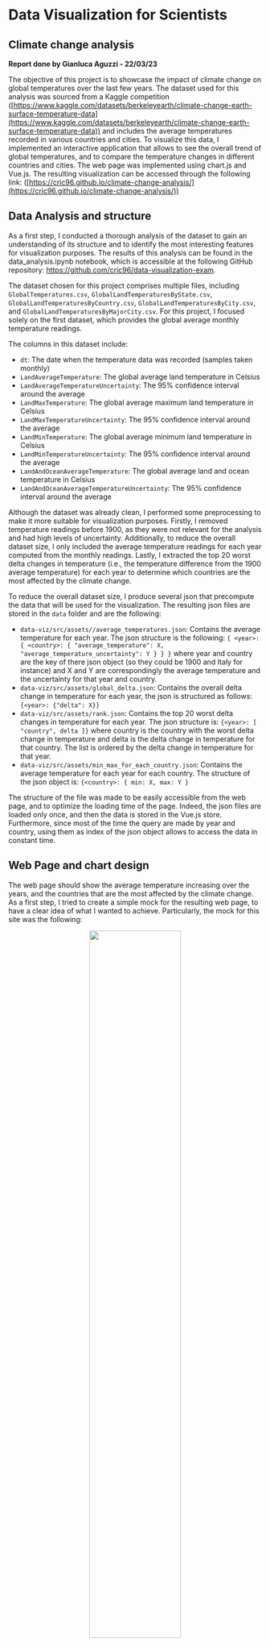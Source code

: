 # Data Visualization for Scientists 
## Climate change analysis

**Report done by Gianluca Aguzzi - 22/03/23**

The objective of this project is to showcase the impact of climate change on global temperatures over the last few years. 
The dataset used for this analysis was sourced from a Kaggle competition 
([https://www.kaggle.com/datasets/berkeleyearth/climate-change-earth-surface-temperature-data](https://www.kaggle.com/datasets/berkeleyearth/climate-change-earth-surface-temperature-data))
and includes the average temperatures recorded in various countries and cities. 
To visualize this data, I implemented an interactive application 
that allows to see the overall trend of global temperatures,
and to compare the temperature changes in different countries and cities.
The web page was implemented using chart.js and Vue.js.
The resulting visualization can be accessed through the following link: ([https://cric96.github.io/climate-change-analysis/](https://cric96.github.io/climate-change-analysis/))

## Data Analysis and structure
As a first step, I conducted a thorough analysis of the dataset to gain an understanding of its structure and to identify the most interesting features for visualization purposes. The results of this analysis can be found in the data_analysis.ipynb notebook, which is accessible at the following GitHub repository: https://github.com/cric96/data-visualization-exam.

The dataset chosen for this project comprises multiple files, 
including `GlobalTemperatures.csv`, `GlobalLandTemperaturesByState.csv`, `GlobalLandTemperaturesByCountry.csv`, 
`GlobalLandTemperaturesByCity.csv`, and `GlobalLandTemperaturesByMajorCity.csv`. 
For this project, I focused solely on the first dataset, which provides the global average monthly temperature readings.

The columns in this dataset include:

- `dt`: The date when the temperature data was recorded (samples taken monthly)
- `LandAverageTemperature`: The global average land temperature in Celsius
- `LandAverageTemperatureUncertainty`: The 95% confidence interval around the average
- `LandMaxTemperature`: The global average maximum land temperature in Celsius
- `LandMaxTemperatureUncertainty`: The 95% confidence interval around the average
- `LandMinTemperature`: The global average minimum land temperature in Celsius
- `LandMinTemperatureUncertainty`: The 95% confidence interval around the average
- `LandAndOceanAverageTemperature`: The global average land and ocean temperature in Celsius
- `LandAndOceanAverageTemperatureUncertainty`: The 95% confidence interval around the average

Although the dataset was already clean, 
I performed some preprocessing to make it more suitable for visualization purposes. 
Firstly, I removed temperature readings before 1900, as they were not relevant for the analysis and had high levels of uncertainty. 
Additionally, to reduce the overall dataset size, I only included the average temperature readings for each year computed from the monthly readings.
Lastly, I extracted the top 20 worst delta changes in temperature (i.e., the temperature difference from the 1900 average temperature) 
for each year to determine which countries are the most affected by the climate change.

To reduce the overall dataset size, I produce several json that precompute the data that will be used for the visualization.
The resulting json files are stored in the `data` folder and are the following:
- `data-viz/src/assets//average_temperatures.json`: Contains the average temperature for each year. The json structure is the following: `{ <year>: { <country>: { "average_temperature": X, "average_temperature_uncertainty": Y } } }` where year and country are the key of there json object (so they could be 1900 and Italy for instance)  and X and Y are correspondingly the average temperature and the uncertainty for that year and country.
- `data-viz/src/assets/global_delta.json`: Contains the overall delta change in temperature for each year, the json is structured as follows: `{<year>: {"delta": X}}`
- `data-viz/src/assets/rank.json`: Contains the top 20 worst delta changes in temperature for each year. The json structure is: `{<year>: [ "country", delta ]}` where country is the country with the worst delta change in temperature and delta is the delta change in temperature for that country. The list is ordered by the delta change in temperature for that year.
- `data-viz/src/assets/min_max_for_each_country.json`: Contains the average temperature for each year for each country. The structure of the json object is: `{<country>: { min: X, max: Y }`

The structure of the file was made to be easily accessible from the web page,
and to optimize the loading time of the page.
Indeed, the json files are loaded only once, and then the data is stored in the Vue.js store.
Furthermore, since most of the time the query are made by year and country,
using them as index of the json object allows to access the data in constant time.
## Web Page and chart design
The web page should show the average temperature increasing over the years, and the countries that are the most affected by the climate change.
As a first step, I tried to create a simple mock for the resulting web page, to have a clear idea of what I wanted to achieve.
Particularly, the mock for this site was the following:
<p align=center>
<img src="https://user-images.githubusercontent.com/23448811/226698615-5c0c61ef-0361-4583-9dd5-87291abf61d8.png"  width="60%">
</p>

I thought to divide the page in three main sections:
- The first section (chart on the left) should show the overall trend of global temperatures, and the countries that are the most affected by the climate change.
- The second part (chart on the right) shows the top 20 worst delta changes in the average temperature in the selected year
- The third part (chart on the bottom) shows the average temperature increasing over the years in the selected country

The website is designed to be interactive, allowing users to select a specific year and country to view corresponding climate data. Users can also start a simulation to observe how temperature has changed over time. This is done with the top section that shows the current year and a play button to start the time progression.

The data collected is spatio-temporal in nature, as it includes both the temporal aspect (year) and spatial aspect (country). The spatial aspect is represented visually through a map, with each country's color determined by its average temperature. To better convey the severity of temperature changes and its relation to climate change risk, an orange-red colormap is used.

Although the map is static initially, it becomes dynamic when users select a year and start the animation. Additionally, a line chart is used to display the average temperature increasing over time for the selected country to showcase the temporal aspect of the dataset, while a bar chart highlights the top 20 countries experiencing the worst delta changes in average temperature for the selected year. 
This provides an overview of how climate change is impacting countries worldwide.
